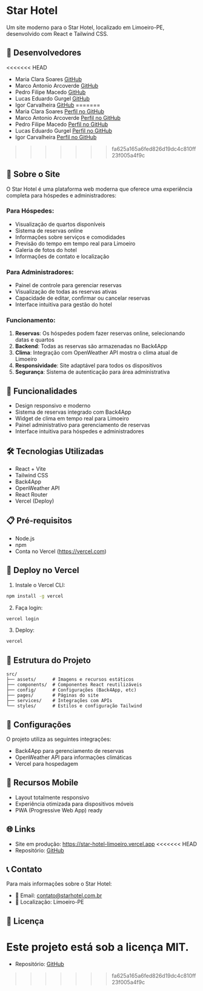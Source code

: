 # Star Hotel

Um site moderno para o Star Hotel, localizado em Limoeiro-PE, desenvolvido com React e Tailwind CSS.

## 👤 Desenvolvedores

<<<<<<< HEAD
- Maria Clara Soares [GitHub](https://github.com/mclaracsoares)
- Marco Antonio Arcoverde [GitHub](https://github.com/marcoarc01)
- Pedro Filipe Macedo [GitHub](https://github.com/pedrometal)
- Lucas Eduardo Gurgel [GitHub](https://github.com/lgurgel1)
- Igor Carvalheira [GitHub](https://github.com/igorcarvalheira)
=======
- Maria Clara Soares [Perfil no GitHub](https://github.com/mclaracsoares)
- Marco Antonio Arcoverde [Perfil no GitHub](https://github.com/marcoarc01)
- Pedro Filipe Macedo [Perfil no GitHub](https://github.com/pedrometal)
- Lucas Eduardo Gurgel [Perfil no GitHub](https://github.com/lgurgel1)
- Igor Carvalheira [Perfil no GitHub](https://github.com/igorcarvalheira)
>>>>>>> fa625a165a6fed826d19dc4c810ff23f005a4f9c

## 🏨 Sobre o Site

O Star Hotel é uma plataforma web moderna que oferece uma experiência completa para hóspedes e administradores:

### Para Hóspedes:

- Visualização de quartos disponíveis
- Sistema de reservas online
- Informações sobre serviços e comodidades
- Previsão do tempo em tempo real para Limoeiro
- Galeria de fotos do hotel
- Informações de contato e localização

### Para Administradores:

- Painel de controle para gerenciar reservas
- Visualização de todas as reservas ativas
- Capacidade de editar, confirmar ou cancelar reservas
- Interface intuitiva para gestão do hotel

### Funcionamento:

1. **Reservas**: Os hóspedes podem fazer reservas online, selecionando datas e quartos
2. **Backend**: Todas as reservas são armazenadas no Back4App
3. **Clima**: Integração com OpenWeather API mostra o clima atual de Limoeiro
4. **Responsividade**: Site adaptável para todos os dispositivos
5. **Segurança**: Sistema de autenticação para área administrativa

## 🚀 Funcionalidades

- Design responsivo e moderno
- Sistema de reservas integrado com Back4App
- Widget de clima em tempo real para Limoeiro
- Painel administrativo para gerenciamento de reservas
- Interface intuitiva para hóspedes e administradores

## 🛠️ Tecnologias Utilizadas

- React + Vite
- Tailwind CSS
- Back4App
- OpenWeather API
- React Router
- Vercel (Deploy)

## 📋 Pré-requisitos

- Node.js
- npm
- Conta no Vercel (https://vercel.com)

## 🔧 Deploy no Vercel

1. Instale o Vercel CLI:

```bash
npm install -g vercel
```

2. Faça login:

```bash
vercel login
```

3. Deploy:

```bash
vercel
```

## 📁 Estrutura do Projeto

```
src/
├── assets/      # Imagens e recursos estáticos
├── components/  # Componentes React reutilizáveis
├── config/      # Configurações (Back4App, etc)
├── pages/       # Páginas do site
├── services/    # Integrações com APIs
└── styles/      # Estilos e configuração Tailwind
```

## 🔑 Configurações

O projeto utiliza as seguintes integrações:

- Back4App para gerenciamento de reservas
- OpenWeather API para informações climáticas
- Vercel para hospedagem

## 📱 Recursos Mobile

- Layout totalmente responsivo
- Experiência otimizada para dispositivos móveis
- PWA (Progressive Web App) ready

## 🌐 Links

- Site em produção: https://star-hotel-limoeiro.vercel.app
<<<<<<< HEAD
- Repositório: [GitHub](https://github.com/seu-usuario/star-hotel)

## 📞 Contato

Para mais informações sobre o Star Hotel:

- 📧 Email: contato@starhotel.com.br
- 📍 Localização: Limoeiro-PE

## 📝 Licença

Este projeto está sob a licença MIT.
=======
- Repositório: [GitHub](https://github.com/lgurgel1/projeto_web)
>>>>>>> fa625a165a6fed826d19dc4c810ff23f005a4f9c
